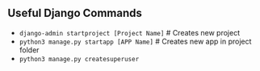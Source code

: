 ## Useful Django Commands

* `django-admin startproject [Project Name]` # Creates new project
* `python3 manage.py startapp [APP Name]` # Creates new app in project folder
* `python3 manage.py createsuperuser`
